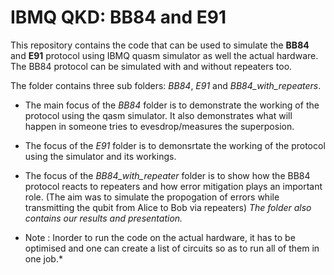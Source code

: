 # IBMQ QKD: BB84 and E91
This repository contains the code that can be used to simulate the **BB84** and **E91** protocol using IBMQ quasm simulator as well the actual hardware. 
The BB84 protocol can be simulated with and without repeaters too.

The folder contains three sub folders: *BB84*, *E91* and *BB84_with_repeaters*.
* The main focus of the *BB84* folder is to demonstrate the working of the protocol using the qasm simulator. It also demonstrates what will happen in someone tries to evesdrop/measures the superposion.
* The focus of the *E91* folder is to demonsrtate the working of the protocol using the simulator and its workings.
* The focus of the *BB84_with_repeater* folder is to show how the BB84 protocol reacts to repeaters and how error mitigation plays an important role. 
(The aim was to simulate the propogation of errors while transmitting the qubit from Alice to Bob via repeaters)
*The folder also contains our results and presentation.*

* Note : Inorder to run the code on the actual hardware, it has to be optimised and one can create a list of circuits so as to run all of them in one job.*
